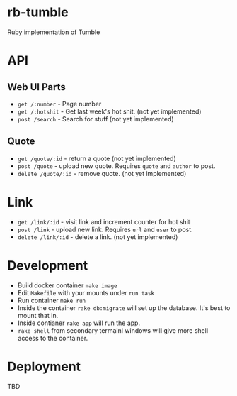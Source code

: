 # rb-tumble
Ruby implementation of Tumble


# API

## Web UI Parts

 * `get /:number` - Page number
 * `get /:hotshit` - Get last week's hot shit. (not yet implemented)
 * `post /search` - Search for stuff (not yet implemented)

## Quote

 * `get /quote/:id` - return a quote (not yet implemented)
 * `post /quote`  - upload new quote. Requires `quote` and `author` to post.
 * `delete /quote/:id` - remove quote. (not yet implemented)

# Link

  * `get /link/:id` - visit link and increment counter for hot shit
  * `post /link` - upload new link. Requires `url` and `user` to post.
  * `delete /link/:id` - delete a link. (not yet implemented)


# Development

  * Build docker container `make image`
  * Edit `Makefile` with your mounts under `run task`
  * Run container `make run`
  * Inside the container `rake db:migrate` will set up the database. It's best to mount that in.
  * Inside contianer `rake app` will run the app.
  * `rake shell` from secondary termainl windows will give more shell access to the container.


# Deployment
TBD
